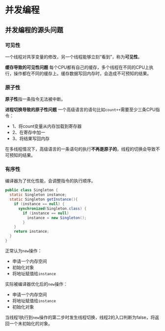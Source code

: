 # 并发编程

## 并发编程的源头问题

### 可见性

一个线程对共享变量的修改，另一个线程能够立刻“看到”，称为**可见性**。

**缓存导致的可见性问题**
每个CPU都有自己的缓存，多个线程在不同的CPU上执行，操作都在不同的缓存上。缓存数据写回内存时，会造成不可预知的结果。

### 原子性

**原子性**指一条指令无法被中断。

**进程切换导致的原子性问题**
一个高级语言的语句比如`count++`需要至少三条CPU指令：

- 1、将count变量从内存加载到寄存器
- 2、在寄存中加一
- 3、将结果写回内存

在多线程情况下，高级语言的一条语句的执行**不再是原子的**，线程的切换会导致不可预知的结果。

### 有序性

编译器为了优化性能，会调整指令的执行顺序。

```java
public class Singleton {
  static Singleton instance;
  static Singleton getInstance(){
    if (instance == null) {
      synchronized(Singleton.class) {
        if (instance == null)
          instance = new Singleton();
        }
    }
    return instance;
  }
}
```

正常认为`new`操作：

- 申请一个内存空间
- 初始化对象
- 将地址赋值给`instance`

实际被编译器优化后的`new`操作：

- 申请一个内存空间
- 将地址赋值给`instance`
- 初始化对象

当线程1执行到`new`操作的第二步时发生线程切换，线程2的入口判断为false，将返回一个未初始化的对象。